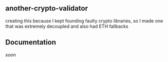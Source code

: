 ## another-crypto-validator

creating this because I kept founding faulty crypto libraries, so I made one that was extremely decoupled and also had ETH fallbacks


## Documentation
*soon*